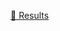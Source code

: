 [📄 Results](https://docs.google.com/document/d/1vtHVHWALZSQoiFRGSyAvrPI_Ic44pzgC/edit?usp=drive_link)
